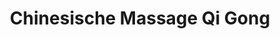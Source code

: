 ---
title: "Chinesische Massage Qi Gong"
url: /landshut/chinesische-massage-qi-gong/
shop: Massage
---